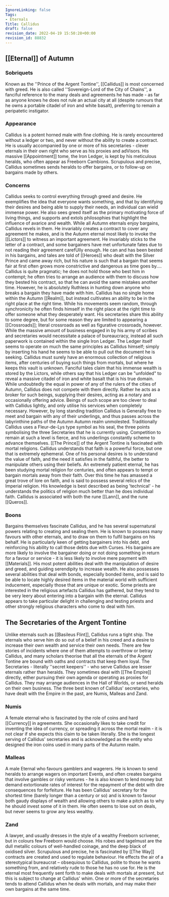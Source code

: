 ```yaml
---
IgnoreLinking: false
Tags:
- Eternals
Title: Callidus
draft: false
revision_date: 2022-04-19 15:50:28+00:00
revision_id: 88832
---
```


## [[Eternal]] of Autumn
### Sobriquets
Known as the ''Prince of the Argent Tontine'', [[Callidus]] is most concerned with greed.
He is also called ''Sovereign-Lord of the City of Chains'', a fanciful reference to the many deals and agreements he has made - as far as anyone knows he does not rule an actual city at all (despite rumours that he owns a portable citadel of iron and white basalt), preferring to remain a peripatetic instigator.
### Appearance
Callidus is a potent horned male with fine clothing. He is rarely encountered without a ledger or two, and never without the ability to create a contract. 
He is usually accompanied by one or more of his secretaries - clever eternals in their own right who serve as his proxies and adVisors. His massive [[Appointment]] tome, the Iron Ledger, is kept by his meticulous heralds, who often appear as Freeborn Cambions. Scrupulous and precise, Callidus sometimes sends heralds to offer bargains, or to follow-up on bargains made by others.
### Concerns
Callidus seeks to control everything through greed and desire. He exemplifies the idea that everyone wants something, and that by identifying their desires and being able to supply their needs, an individual can wield immense power. He also sees greed itself as the primary motivating force of living things, and supports and extols philosophies that highlight the influence of avarice and wealth.
While all Autumn eternals enjoy bargains, Callidus revels in them. He invariably creates a contract to cover any agreement he makes, and is the Autumn eternal most likely to invoke the [[Lictors]] to witness an important agreement. He invariably sticks to the letter of a contract, and some bargainers have met unfortunate fates due to not reading their agreement carefUlly enough. He can and has been bested in his bargains, and tales are told of [[Heroes]] who dealt with the Silver Prince and came away rich, but his nature is such that a bargain that seems fair at first often grows more constrictive and dangerous as time goes by.... Callidus is quite pragmatic; he does not hold those who best him in contempt; he often tries to arrange an audience with them to discuss how they bested his contract, so that he can avoid the same mistakes another time. However, he is absolutely Ruthless in hunting down anyone who breaks a bargain they have made with him.
Callidus has no single home within the Autumn [[Realm]], but instead cultivates an ability to be in the right place at the right time. While his movements seem random, through synchronicity he often finds himself in the right place at the right time to offer someone what they desperately want. His secretaries share this ability to some degree, but for some reason they are limited to appearing a [[Crossroads]]; literal crossroads as well as figurative crossroads, however.
While the massive amount of business engaged in by his army of scribes and secretaries would necessitate a palace of bureaucracy, instead all such paperwork is contained within the single Iron Ledger. The Ledger itself seems to operate on much the same principles as Callidus himself; simply by inserting his hand he seems to be able to pull out the document he is seeking.
Callidus must surely have an enormous collection of religious items, after centuries of buying such things from mortals, but where he keeps this vault is unknown. Fanciful tales claim that his immense wealth is stored by the Lictors, while others say that his Ledger can be "unfolded" to reveal a massive citadel of iron and white basalt that is his true domain.
While undoubtedly the equal in power of any of the rulers of the cities of Autumn, Callidus does not compete with them directly. Rather he acts as a broker for such beings, supplying their desires, acting as a notary and occasionally offering advice. Beings of such scope are too clever to deal with Callidus lightly, and only utilise his services when completely necessary. However, by long standing tradition Callidus is Generally free to meet and bargain with any of their underlings, and thus passes across the labyrinthine paths of the Autumn Autumn realm unmolested.
Traditionally Callidus uses a Fleur-de-Lys type symbol as his seal, the three points symbolising the three Secretaries that he is currently using. Competition to remain at such a level is fierce, and his underlings constantly scheme to advance themselves.
[[The Prince]] of the Argent Tontine is fascinated with mortal religions. Callidus understands that faith is a powerful force, but one that is extremely ephemeral. One of his personal desires is to understand the value of faith, and the need it satisfies in the faithful, the better to manipulate others using their beliefs. An extremely patient eternal, he has been studying mortal religion for centuries, and often appears to tempt or bargain mortals away from their faith. Over this time he has amassed a great trove of lore on faith, and is said to possess several relics of the Imperial religion. His knowledge is best described as being 'technical' - he understands the politics of religion much better than he does individual faith.
Callidus is associated with both the rune [[Lann]], and the rune [[Queros]].
### Boons
Bargains themselves fascinate Callidus, and he has several supernatural powers relating to creating and sealing them. He is known to possess many favours with other eternals, and to draw on them to fulfil bargains on his behalf. He is particularly keen of getting bargainers into his debt, and reinforcing his ability to call those debts due with Curses. His bargains are more likely to involve the bargainer doing or not doing something in return for a favour or service - it is less likely to involve mere payment with [[Materials]].
His most potent abilities deal with the manipulation of desire and greed, and guiding serendipity to increase wealth. He also possesses several abilities that deal with bonds, especially bonded items, and is said to be able to locate highly desired items in the material world with sufficient inducement, especially those that are unique or exotic. 
Some priests are interested in the religious artefacts Callidus has gathered, but they tend to be very leery about entering into a bargain with the eternal. Callidus appears to take particular delight in challenging and testing priests and other strongly religious characters who come to deal with him.
## The Secretaries of the Argent Tontine
Unlike eternals such as [[Basileus Flint]], Callidus runs a tight ship. The eternals who serve him do so out of a belief in his creed and a desire to increase their own wealth and service their own needs. There are few stories of incidents where one of them attempts to overthrow or betray Callidus, and many scholars theorise that all the eternals of the Argent Tontine are bound with oaths and contracts that keep them loyal.
The Secretaries - literally ''secret keepers'' - who serve Callidus are lesser eternals rather than heralds. They sometimes deal with [[The Empire]] directly, either pursuing their own agenda or operating as proxies for Callidus. They may arrange audiences in the Hall of Worlds, or send heralds on their own business. The three best known of Callidus' secretaries, who have dealt with the Empire in the past, are Numis, Malleas and Zand.
### Numis
A female eternal who is fascinated by the role of coins and hard [[Currency]] in agreements. She occasionally likes to take credit for inventing the idea of currency, or spreading it across the mortal realm - it is not clear if she expects this claim to be taken literally. She is the longest serving of Callidus' secretaries and is acknowledged as the entity who designed the iron coins used in many parts of the Autumn realm.
### Malleas
A male Eternal who favours gamblers and wagerers. He is known to send heralds to arrange wagers on important Events, and often creates bargains that involve gambles or risky ventures - he is also known to lend money but demand extortionate rates of interest for the repayment of the debt with dire consequences for forfeiture. He has been Callidus' secretary for the shortest time (barely longer than a century or so) and is known to favour both gaudy displays of wealth and allowing others to make a pitch as to why he should invest some of it in them. He often seems to lose out on deals, but never seems to grow any less wealthy.
### Zand
A lawyer, and usually dresses in the style of a wealthy Freeborn scrivener, but in colours few Freeborn would choose. His robes and tagelmust are the dull metallic colours of well-handled coinage, and the deep black of oxidised silver. Scrupulous and precise, he is fascinated by [[The Way]] contracts are created and used to regulate behaviour. He effects the air of a stereotypical bureaucrat – obsequious to Callidus, polite to those he wants something from, and relatively rude to those he has no use for. He is the eternal most frequently sent forth to make deals with mortals at present, but this is subject to change at Callidus' whim. 
One or more of the secretaries tends to attend Callidus when he deals with mortals, and may make their own bargains at the same time.